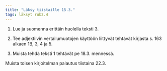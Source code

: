 ```yaml
---
title: "Läksy tiistaille 15.3."
tags: läksyt rub2.4
---
```


1. Lue ja suomenna erittäin huolella teksti 3.

2. Tee adjektiivin vertailumuotojen käyttöön liittyvät tehtävät kirjasta s. 163 alkaen 1B, 3, 4 ja 5.

3. Muista tehdä teksti 1 tehtävät pe 18.3. mennessä.

Muista toisen kirjoitelman palautus tiistaina 22.3.
